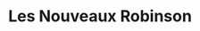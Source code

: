 ---
title: "Les Nouveaux Robinson"
url: /paris/les-nouveaux-robinson-avenue-de-flandre/
shop: commodité
---